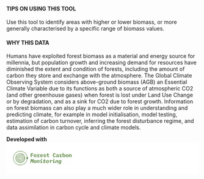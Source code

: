 #### TIPS ON USING THIS TOOL
Use this tool to identify areas with higher or lower biomass, or more generally characterised by a specific range of biomass values.

#### WHY THIS DATA
Humans have exploited forest biomass as a material and energy source for millennia, but population growth and increasing demand for resources have diminished the extent and condition of forests, including the amount of carbon they store and exchange with the atmosphere.
The Global Climate Observing System considers above-ground biomass (AGB) an Essential Climate Variable due to its functions as both a source of atmospheric CO2 (and other greenhouse gases) when forest is lost under Land Use Change or by degradation, and as a sink for CO2 due to forest growth.
Information on forest biomass can also play a much wider role in understanding and predicting climate, for example in model initialisation, model testing, estimation of carbon turnover, inferring the forest disturbance regime, and data assimilation in carbon cycle and climate models.

**Developed with**  
![](https://github.com/eurodatacube/eodash-assets/blob/main/collections/gtif-logos/forestCarbon_row.png)
